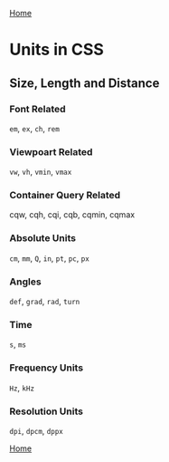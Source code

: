 [Home](./readme.md) 

# Units in CSS

## Size, Length and Distance

### Font Related

`em`, `ex`, `ch`, `rem`

### Viewpoart Related

`vw`, `vh`, `vmin`, `vmax`

### Container Query Related

cqw, cqh, cqi, cqb, cqmin, cqmax

### Absolute Units

`cm`, `mm`, `Q`, `in`, `pt`, `pc`, `px`

### Angles

`def`, `grad`, `rad`, `turn`

### Time

`s`, `ms`

### Frequency Units

`Hz`, `kHz`

### Resolution Units

`dpi`, `dpcm`, `dppx`


[Home](./readme.md)
